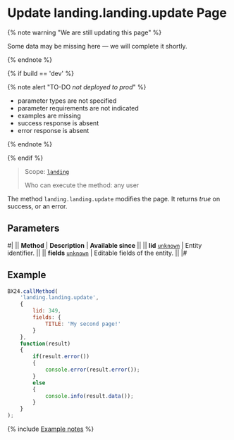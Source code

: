 # Update landing.landing.update Page

{% note warning "We are still updating this page" %}

Some data may be missing here — we will complete it shortly.

{% endnote %}

{% if build == 'dev' %}

{% note alert "TO-DO _not deployed to prod_" %}

- parameter types are not specified
- parameter requirements are not indicated
- examples are missing
- success response is absent
- error response is absent

{% endnote %}

{% endif %}

> Scope: [`landing`](../../../scopes/permissions.md)
>
> Who can execute the method: any user

The method `landing.landing.update` modifies the page. It returns *true* on success, or an error.

## Parameters

#|
|| **Method** | **Description** | **Available since** ||
|| **lid**
[`unknown`](../../../data-types.md) | Entity identifier. ||
|| **fields**
[`unknown`](../../../data-types.md) | Editable fields of the entity. ||
|#

## Example

```js
BX24.callMethod(
    'landing.landing.update',
    {
        lid: 349,
        fields: {
            TITLE: 'My second page!'
        }
    },
    function(result)
    {
        if(result.error())
        {
            console.error(result.error());
        }
        else
        {
            console.info(result.data());
        }
    }
);
```

{% include [Example notes](../../../../_includes/examples.md) %}